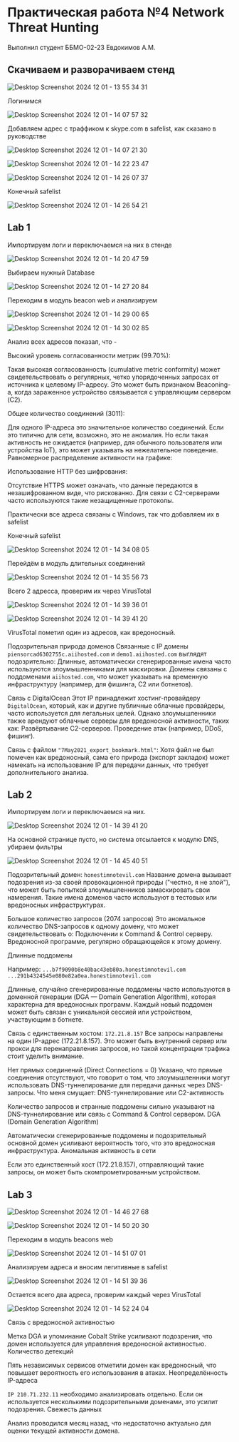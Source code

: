 # Практическая работа №4 Network Threat Hunting

Выполнил студент ББМО-02-23 Евдокимов А.М.

## Скачиваем и разворачиваем стенд

![Desktop Screenshot 2024 12 01 - 13 55 34 31](https://github.com/user-attachments/assets/e267b5be-1451-4bb7-8861-452a4b9c7404)

Логинимся

![Desktop Screenshot 2024 12 01 - 14 07 57 32](https://github.com/user-attachments/assets/31c80cc9-1e0e-4c93-a9cb-0a357a326eab)

Добавляем адрес с траффиком к skype.com в safelist, как сказано в руководстве

![Desktop Screenshot 2024 12 01 - 14 07 21 30](https://github.com/user-attachments/assets/321e041c-d6e7-4681-9912-df570affe610)

![Desktop Screenshot 2024 12 01 - 14 22 23 47](https://github.com/user-attachments/assets/8d255d7e-51c5-446f-a4ae-1a38c6ccd560)

![Desktop Screenshot 2024 12 01 - 14 26 07 37](https://github.com/user-attachments/assets/489333d4-7015-4229-8dc4-be6c02b4e664)

Конечный safelist

![Desktop Screenshot 2024 12 01 - 14 26 54 21](https://github.com/user-attachments/assets/44c945e0-0824-47af-bd87-18842ddaf033)

## Lab 1

Импортируем логи и переключаемся на них в стенде

![Desktop Screenshot 2024 12 01 - 14 20 47 59](https://github.com/user-attachments/assets/5579f614-c139-4875-ae94-fd11dd4127ce)

Выбираем нужный Database

![Desktop Screenshot 2024 12 01 - 14 27 20 84](https://github.com/user-attachments/assets/6561c7c7-1af9-4ffb-b55b-f8bc68881cb7)

Переходим в модуль beacon web и анализируем 

![Desktop Screenshot 2024 12 01 - 14 29 00 65](https://github.com/user-attachments/assets/4a66736a-c065-4142-bba8-70c28c775f94)

![Desktop Screenshot 2024 12 01 - 14 30 02 85](https://github.com/user-attachments/assets/c3f7e125-18a6-475d-97cb-4201f63953cc)

Анализ всех адресов показал, что - 

Высокий уровень согласованности метрик (99.70%):

Такая высокая согласованность (cumulative metric conformity) может свидетельствовать о регулярных, четко упорядоченных запросах от источника к целевому IP-адресу. 
Это может быть признаком Beaconing-а, когда зараженное устройство связывается с управляющим сервером (C2).

Общее количество соединений (3011):

Для одного IP-адреса это значительное количество соединений. Если это типично для сети, возможно, это не аномалия. Но если такая активность не ожидается (например, для обычного пользователя или устройства IoT), это может указывать на нежелательное поведение.
Равномерное распределение активности на графике:

Использование HTTP без шифрования:

Отсутствие HTTPS может означать, что данные передаются в незашифрованном виде, что рискованно. Для связи с C2-серверами часто используются такие незащищенные протоколы.

Практически все адреса связаны с Windows, так что добавляем их в safelist

Конечный safelist

![Desktop Screenshot 2024 12 01 - 14 34 08 05](https://github.com/user-attachments/assets/c1f2f4d5-a732-4a37-939f-57b4d9262744)

Перейдём в модуль длительных соединений

![Desktop Screenshot 2024 12 01 - 14 35 56 73](https://github.com/user-attachments/assets/791cfa0e-62b0-4949-9427-5fb44ee70b23)

Всего 2 адресса, проверим их через VirusTotal

![Desktop Screenshot 2024 12 01 - 14 39 36 01](https://github.com/user-attachments/assets/75b12901-9f43-42b3-8d81-7bd90363fc86)

![Desktop Screenshot 2024 12 01 - 14 39 41 20](https://github.com/user-attachments/assets/dc133526-f8e2-4a37-b226-7788b7cde088)

VirusTotal пометил один из адресов, как вредоносный.

Подозрительная природа доменов
Связанные с IP домены `piensorcad6302755c.aiihosted.com` и `demo1.aiihosted.com` выглядят подозрительно:
Длинные, автоматически сгенерированные имена часто используются злоумышленниками для маскировки.
Домены связаны с поддоменами `aiihosted.com`, что может указывать на временную инфраструктуру (например, для фишинга, C2 или ботнетов).

Связь с DigitalOcean
Этот IP принадлежит хостинг-провайдеру `DigitalOcean`, который, как и другие публичные облачные провайдеры, часто используется для легальных целей. Однако злоумышленники также арендуют облачные серверы для вредоносной активности, таких как:
Развёртывание C2-серверов.
Проведение атак (например, DDoS, фишинг).

Связь с файлом `"7May2021_export_bookmark.html"`:
Хотя файл не был помечен как вредоносный, сама его природа (экспорт закладок) может намекать на использование IP для передачи данных, что требует дополнительного анализа.

## Lab 2

Импортируем логи и переключаемся на них.

![Desktop Screenshot 2024 12 01 - 14 39 41 20](https://github.com/user-attachments/assets/d7a92e5b-7ac0-49de-8355-8c2b80c6c2e8)

На основной странице пусто, но система отсылается к модулю DNS, убираем фильтры

![Desktop Screenshot 2024 12 01 - 14 45 40 51](https://github.com/user-attachments/assets/b78f6d15-d7eb-4eb9-9ea7-a7f144393d23)

Подозрительный домен: `honestimnotevil.com`
Название домена вызывает подозрения из-за своей провокационной природы ("честно, я не злой"), что может быть попыткой злоумышленников замаскировать свои намерения.
Такие имена доменов часто используют в тестовых или вредоносных инфраструктурах.

Большое количество запросов (2074 запросов)
Это аномальное количество DNS-запросов к одному домену, что может свидетельствовать о:
Подключении к Command & Control серверу.
Вредоносной программе, регулярно обращающейся к этому домену.

Длинные поддомены

Например:
`...b7f9090b8e40bac43eb80a.honestimnotevil.com`
`...291b4324545e080e82a0ea.honestimnotevil.com`

Длинные, случайно сгенерированные поддомены часто используются в доменной генерации (DGA — Domain Generation Algorithm), которая характерна для вредоносных программ.
Каждый новый поддомен может быть связан с уникальной сессией или устройством, участвующим в ботнете.

Связь с единственным хостом: `172.21.8.157`
Все запросы направлены на один IP-адрес (172.21.8.157).
Это может быть внутренний сервер или прокси для перенаправления запросов, но такой концентрации трафика стоит уделить внимание.

Нет прямых соединений (Direct Connections = 0)
Указано, что прямые соединения отсутствуют, что говорит о том, что злоумышленники могут использовать DNS-туннелирование для передачи данных через DNS-запросы.
Что меня смущает:
DNS-туннелирование или C2-активность

Количество запросов и странные поддомены сильно указывают на DNS-туннелирование или связь с Command & Control сервером.
DGA (Domain Generation Algorithm)

Автоматически сгенерированные поддомены и подозрительный основной домен усиливают вероятность того, что это вредоносная инфраструктура.
Аномальная активность в сети

Если это единственный хост (172.21.8.157), отправляющий такие запросы, он может быть скомпрометированным устройством.

## Lab 3 

![Desktop Screenshot 2024 12 01 - 14 46 27 68](https://github.com/user-attachments/assets/c1b48a56-a203-4651-9a9a-b7174f5ba605)

![Desktop Screenshot 2024 12 01 - 14 50 20 30](https://github.com/user-attachments/assets/4b941fb7-990a-4c1d-9ce0-306eb55b0e01)

Переходим в модуль beacons web

![Desktop Screenshot 2024 12 01 - 14 51 07 01](https://github.com/user-attachments/assets/66500f76-7a20-4ccf-ba29-45cf256b4f50)

Анализируем адреса и вносим легитивные в safelist

![Desktop Screenshot 2024 12 01 - 14 51 39 36](https://github.com/user-attachments/assets/a25e4442-edb6-4bc3-87df-fb20cd8d1033)

Остается всего два адреса, проверим каждый через VirusTotal

![Desktop Screenshot 2024 12 01 - 14 52 24 04](https://github.com/user-attachments/assets/6fe8e36a-4607-4eeb-b4c7-d80a0abe12f6)

Связь с вредоносной активностью

Метка DGA и упоминание Cobalt Strike усиливают подозрения, что домен используется для управления вредоносной активностью.
Количество детекций

Пять независимых сервисов отметили домен как вредоносный, что повышает вероятность его использования в атаках.
Неопределённость IP-адреса

`IP 210.71.232.11` необходимо анализировать отдельно. Если он используется несколькими подозрительными доменами, это усилит подозрения.
Свежесть данных

Анализ проводился месяц назад, что недостаточно актуально для оценки текущей активности домена.

